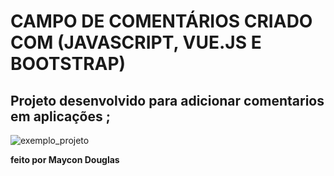 # CAMPO DE COMENTÁRIOS CRIADO COM (JAVASCRIPT, VUE.JS E BOOTSTRAP)
## Projeto desenvolvido para adicionar comentarios em aplicações ; 

![exemplo_projeto]()
<p><strong>feito por Maycon Douglas</strong><p>

